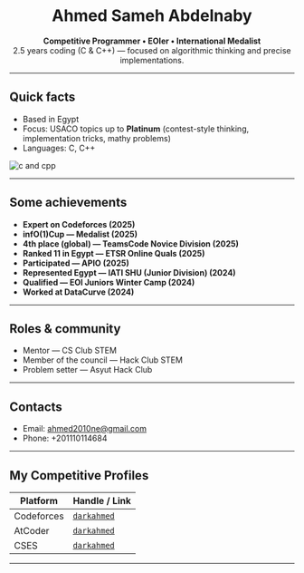 <h1 align="center">Ahmed Sameh Abdelnaby</h1>
<p align="center">
  <strong>Competitive Programmer • EOIer • International Medalist</strong><br>
  2.5 years coding (C & C++) — focused on algorithmic thinking and precise implementations.
</p>

---

## Quick facts
- Based in Egypt  
- Focus: USACO topics up to **Platinum** (contest-style thinking, implementation tricks, mathy problems)  
- Languages: C, C++  
<img src="https://skillicons.dev/icons?i=c,cpp" alt="c and cpp" />

---

## Some achievements
- **Expert on Codeforces (2025)**  
- **infO(1)Cup — Medalist (2025)**  
- **4th place (global) — TeamsCode Novice Division (2025)**  
- **Ranked 11 in Egypt — ETSR Online Quals (2025)**  
- **Participated — APIO (2025)**  
- **Represented Egypt — IATI SHU (Junior Division) (2024)**  
- **Qualified — EOI Juniors Winter Camp (2024)**  
- **Worked at DataCurve (2024)**

---

## Roles & community
- Mentor — CS Club STEM  
- Member of the council — Hack Club STEM  
- Problem setter — Asyut Hack Club

---

## Contacts
- Email: ahmed2010ne@gmail.com  
- Phone: +201110114684

---

## My Competitive Profiles
| Platform   | Handle / Link |
|------------|---------------|
| Codeforces | [`darkahmed`](https://codeforces.com/profile/darkahmed) |
| AtCoder    | [`darkahmed`](https://atcoder.jp/users/darkahmed) |
| CSES       | [`darkahmed`](https://cses.fi/user/221260) |

---
